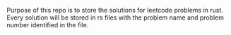 Purpose of this repo is to store the solutions for leetcode problems in rust. Every solution will be stored in rs files with the problem name and problem number identified in the file. 

